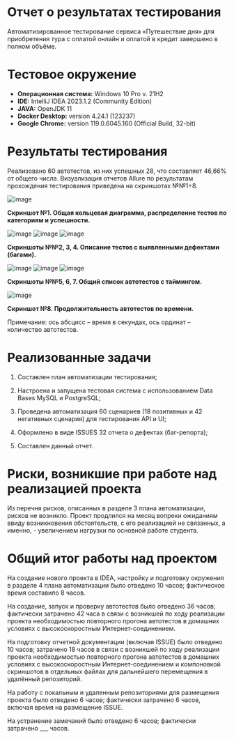 # Отчет о результатах тестирования

Автоматизированное тестирование сервиса «Путешествие дня» для приобретения тура с оплатой онлайн и оплатой в кредит завершено в полном объёме.

# Тестовое окружение
- **Операционная система:** Windows 10 Pro v. 21H2
- **IDE:** IntelliJ IDEA 2023.1.2 (Community Edition)
- **JAVA:** OpenJDK 11
- **Docker Desktop:** version 4.24.1 (123237)
- **Google Chrome:** version  119.0.6045.160 (Official Build, 32-bit)

# Результаты тестирования
Реализовано 60 автотестов, из них успешных 28, что составляет 46,66% от общего числа.
Визуализация отчетов Allure по результатам прохождения тестирования приведена на скриншотах №№1÷8.

![image](https://github.com/Sergey30ssw/Final_work_SSW_03/assets/133129423/04449fab-82af-4554-87ba-c1ac139669fa)

**Скриншот №1. Общая кольцевая диаграмма, распределение тестов по категориям и успешности.**

![image](https://github.com/Sergey30ssw/Final_work_SSW_03/assets/133129423/93f79e51-0751-4e7c-ba95-6163db4e4623)
![image](https://github.com/Sergey30ssw/Final_work_SSW_03/assets/133129423/08dc1bb6-ba9d-4678-aef9-cb7dec889661)
![image](https://github.com/Sergey30ssw/Final_work_SSW_03/assets/133129423/c349b8d3-3f21-4830-90a8-3a6b11c77ff4)

**Скриншоты №№2, 3, 4. Описание тестов с выявленными дефектами (багами).**

![image](https://github.com/Sergey30ssw/Final_work_SSW_03/assets/133129423/e6b66499-e642-486b-abd9-db6a97898836)
![image](https://github.com/Sergey30ssw/Final_work_SSW_03/assets/133129423/d44bb8c1-a0cd-4fce-b401-8c9b33cec2f4)
![image](https://github.com/Sergey30ssw/Final_work_SSW_03/assets/133129423/7e484b65-33ce-4bd7-8e8d-8aa52604f1ca)

**Скриншоты №№5, 6, 7. Общий список автотестов с таймингом.**

![image](https://github.com/Sergey30ssw/Final_work_SSW_03/assets/133129423/e5023358-5d68-48cc-9e9d-2ba6f1ab0942)

**Скриншот №8. Продолжительность автотестов по времени.**

Примечание: ось абсцисс – время в секундах, ось ординат – количество автотестов.

# Реализованные задачи

1) Составлен план автоматизации тестирования;

2) Настроена и запущена тестовая система с использованием Data Bases MySQL и PostgreSQL;

3) Проведена автоматизация 60 сценариев (18 позитивных и 42 негативных сценария) для тестирования API и UI;

4) Оформлено в виде ISSUES 32 отчета о дефектах (баг-репорта);

5) Составлен данный отчет.

# Риски, возникшие при работе над реализацией проекта
Из перечня рисков, описанных в разделе 3 плана автоматизации, рисков не возникло. Проект продлился на месяц вопреки ожиданиям ввиду возникновения обстоятельств, с его реализацией не связанных, а именно, - увеличением нагрузки по основной работе студента.

# Общий итог работы над проектом
На создание нового проекта в IDEA, настройку и подготовку окружения в разделе 4 плана автоматизации было отведено 10 часов; фактическое время составило 8 часов.

На создание, запуск и проверку автотестов было отведено 36 часов; фактически затрачено 42 часа в связи с возникшей по ходу реализации проекта необходимостью повторного прогона автотестов в домашних условиях с высокоскоростным Интернет-соединением.

На подготовку отчетной документации (включая ISSUE) было отведено 10 часов; затрачено 18 часов в связи с возникшей по ходу реализации проекта необходимостью повторного прогона автотестов в домашних условиях с высокоскоростным Интернет-соединением и компоновкой скриншотов в отдельных файлах для дальнейшего перемещения в удалённый репозиторий.

На работу с локальным и удаленным репозиториями для размещения проекта было отведено 6 часов; фактически затрачено 6 часов, включая время на размещение ISSUE.

На устранение замечаний было отведено 6 часов; фактически затрачено ___ часов.






